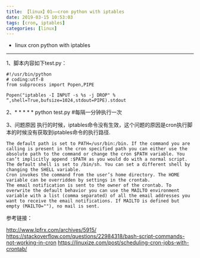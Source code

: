 ```yaml
---
title: 【linux】01——cron python with iptables
date: 2019-03-15 10:53:03
tags: [cron, iptables]
categories: [linux]
---
```

- linux cron python with iptables
<!-- more -->

--------------------------------

1、脚本内容如下test.py：

    #!/usr/bin/python
    # coding:utf-8
    from subprocess import Popen,PIPE 

    Popen("iptables -I INPUT -s %s -j DROP" % “,shell=True,bufsize=1024,stdout=PIPE).stdout

2、* * * * * python test.py  #每隔一分钟执行一次

3、问题原因
执行的时候，iptables命令没有生效，这个问题的原因是cron执行脚本的时候没有获取到iptables命令的执行路径.

    The default path is set to PATH=/usr/bin:/bin. If the command you are calling is present in the cron specified path you can either use the absolute path to the command or change the cron $PATH variable. You can’t implicitly append :$PATH as you would do with a normal script.
    The default shell is set to /bin/sh. You can set a different shell by changing the SHELL variable.
    Cron invokes the command from the user’s home directory. The HOME variable can be overridden by settings in the crontab.
    The email notification is sent to the owner of the crontab. To overwrite the default behavior you can use the MAILTO environment variable with a list (comma separated) of all the email addresses you want to receive the email notifications. If MAILTO is defined but empty (MAILTO=""), no mail is sent.


参考链接：

http://www.lpfrx.com/archives/5915/
https://stackoverflow.com/questions/22984318/bash-script-commands-not-working-in-cron
https://linuxize.com/post/scheduling-cron-jobs-with-crontab/
